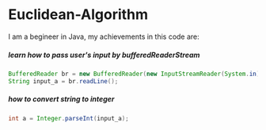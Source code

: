 # Euclidean-Algorithm


I am a begineer in Java, my achievements in this code are:

##### learn how to pass user's input by bufferedReaderStream
```java
BufferedReader br = new BufferedReader(new InputStreamReader(System.in));
String input_a = br.readLine();
```
##### how to convert string to integer
```java
int a = Integer.parseInt(input_a);
```
